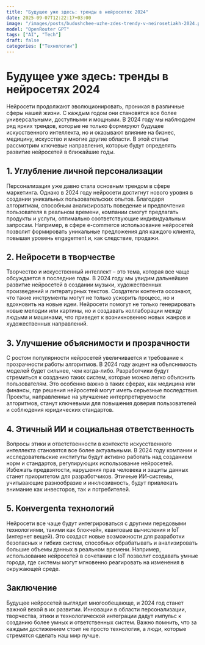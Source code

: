 ```yaml
---
title: "Будущее уже здесь: тренды в нейросетях 2024"
date: 2025-09-07T12:22:17+03:00
image: "/images/posts/budushchee-uzhe-zdes-trendy-v-neirosetiakh-2024.png"
model: "OpenRouter GPT"
tags: ["AI", "Tech"]
draft: false
categories: ["Технологии"]
---
```


# Будущее уже здесь: тренды в нейросетях 2024

Нейросети продолжают эволюционировать, проникая в различные сферы нашей жизни. С каждым годом они становятся все более универсальными, доступными и мощными. В 2024 году мы наблюдаем ряд ярких трендов, которые не только формируют будущее искусственного интеллекта, но и оказывают влияние на бизнес, медицину, искусство и многие другие области. В этой статье рассмотрим ключевые направления, которые будут определять развитие нейросетей в ближайшие годы.

## 1. Углубление личной персонализации

Персонализация уже давно стала основным трендом в сфере маркетинга. Однако в 2024 году нейросети достигнут нового уровня в создании уникальных пользовательских опытов. Благодаря алгоритмам, способным анализировать поведение и предпочтения пользователя в реальном времени, компании смогут предлагать продукты и услуги, оптимально соответствующие индивидуальным запросам. Например, в сфере e-commerce использование нейросетей позволит формировать уникальные предложения для каждого клиента, повышая уровень engagement и, как следствие, продажи.

## 2. Нейросети в творчестве

Творчество и искусственный интеллект – это тема, которая все чаще обсуждается в последние годы. В 2024 году мы увидим дальнейшее развитие нейросетей в создании музыки, художественных произведений и литературных текстов. Создатели контента осознают, что такие инструменты могут не только ускорить процесс, но и вдохновить на новые идеи. Нейросети помогут не только генерировать новые мелодии или картины, но и создавать коллаборации между людьми и машинами, что приведет к возникновению новых жанров и художественных направлений.

## 3. Улучшение объяснимости и прозрачности

С ростом популярности нейросетей увеличивается и требование к прозрачности работы алгоритмов. В 2024 году акцент на объяснимость моделей будет сильнее, чем когда-либо. Разработчики будут стремиться к созданию таких систем, которые можно легко объяснить пользователям. Это особенно важно в таких сферах, как медицина или финансы, где решения нейросетей могут иметь серьезные последствия. Проекты, направленные на улучшение интерпретируемости алгоритмов, станут ключевыми для повышения доверия пользователей и соблюдения юридических стандартов.

## 4. Этичный ИИ и социальная ответственность

Вопросы этики и ответственности в контексте искусственного интеллекта становятся все более актуальными. В 2024 году компании и исследовательские институты будут активно работать над созданием норм и стандартов, регулирующих использование нейросетей. Избежать предвзятости, нарушения прав человека и защиты данных станет приоритетом для разработчиков. Этичные ИИ-системы, учитывающие разнообразие и инклюзивность, будут привлекать внимание как инвесторов, так и потребителей.

## 5. Конvergenta технологий

Нейросети все чаще будут интегрироваться с другими передовыми технологиями, такими как блокчейн, квантовые вычисления и IoT (интернет вещей). Это создаст новые возможности для разработки безопасных и гибких систем, способных обрабатывать и анализировать большие объемы данных в реальном времени. Например, использование нейросетей в сочетании с IoT позволит создавать умные города, где системы могут мгновенно реагировать на изменения в окружающей среде.

## Заключение

Будущее нейросетей выглядит многообещающе, и 2024 год станет важной вехой в их развитии. Инновации в области персонализации, творчества, этики и технологической интеграции дадут импульс к созданию более умных и ответственных систем. Важно помнить, что за каждым достижением стоит не просто технология, а люди, которые стремятся сделать наш мир лучше.
